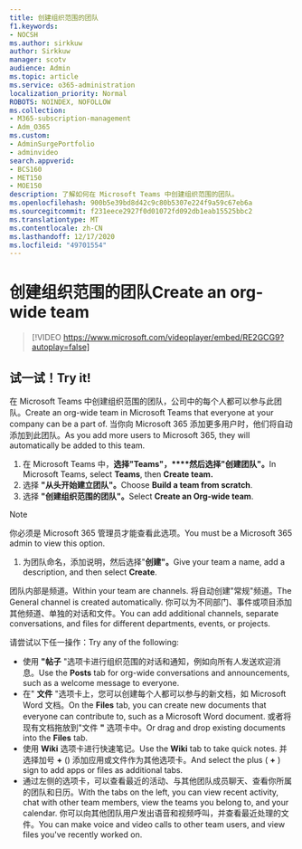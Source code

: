 ```yaml
---
title: 创建组织范围的团队
f1.keywords:
- NOCSH
ms.author: sirkkuw
author: Sirkkuw
manager: scotv
audience: Admin
ms.topic: article
ms.service: o365-administration
localization_priority: Normal
ROBOTS: NOINDEX, NOFOLLOW
ms.collection:
- M365-subscription-management
- Adm_O365
ms.custom:
- AdminSurgePortfolio
- adminvideo
search.appverid:
- BCS160
- MET150
- MOE150
description: 了解如何在 Microsoft Teams 中创建组织范围的团队。
ms.openlocfilehash: 900b5e39bd8d42c9c80b5307e224f9a59c67eb6a
ms.sourcegitcommit: f231eece2927f0d01072fd092db1eab15525bbc2
ms.translationtype: MT
ms.contentlocale: zh-CN
ms.lasthandoff: 12/17/2020
ms.locfileid: "49701554"
---
```

# <a name="create-an-org-wide-team"></a><span data-ttu-id="acd2c-103">创建组织范围的团队</span><span class="sxs-lookup"><span data-stu-id="acd2c-103">Create an org-wide team</span></span>

> [!VIDEO https://www.microsoft.com/videoplayer/embed/RE2GCG9?autoplay=false]

## <a name="try-it"></a><span data-ttu-id="acd2c-104">试一试！</span><span class="sxs-lookup"><span data-stu-id="acd2c-104">Try it!</span></span>

<span data-ttu-id="acd2c-105">在 Microsoft Teams 中创建组织范围的团队，公司中的每个人都可以参与此团队。</span><span class="sxs-lookup"><span data-stu-id="acd2c-105">Create an org-wide team in Microsoft Teams that everyone at your company can be a part of.</span></span> <span data-ttu-id="acd2c-106">当你向 Microsoft 365 添加更多用户时，他们将自动添加到此团队。</span><span class="sxs-lookup"><span data-stu-id="acd2c-106">As you add more users to Microsoft 365, they will automatically be added to this team.</span></span>

1. <span data-ttu-id="acd2c-107">在 Microsoft Teams 中，**选择"Teams"，\*\*\*\*然后选择"创建团队"。**</span><span class="sxs-lookup"><span data-stu-id="acd2c-107">In Microsoft Teams, select  **Teams**, then **Create team.**</span></span>
2. <span data-ttu-id="acd2c-108">选择 **"从头开始建立团队"。**</span><span class="sxs-lookup"><span data-stu-id="acd2c-108">Choose  **Build a team from scratch**.</span></span>
3. <span data-ttu-id="acd2c-109">选择 **"创建组织范围的团队"。**</span><span class="sxs-lookup"><span data-stu-id="acd2c-109">Select  **Create an Org-wide team**.</span></span>

> [!NOTE]
> <span data-ttu-id="acd2c-110">你必须是 Microsoft 365 管理员才能查看此选项。</span><span class="sxs-lookup"><span data-stu-id="acd2c-110">You must be a Microsoft 365 admin to view this option.</span></span>

1. <span data-ttu-id="acd2c-111">为团队命名，添加说明，然后选择"**创建"。**</span><span class="sxs-lookup"><span data-stu-id="acd2c-111">Give your team a name, add a description, and then select  **Create**.</span></span>

<span data-ttu-id="acd2c-112">团队内部是频道。</span><span class="sxs-lookup"><span data-stu-id="acd2c-112">Within your team are channels.</span></span> <span data-ttu-id="acd2c-113">将自动创建"常规"频道。</span><span class="sxs-lookup"><span data-stu-id="acd2c-113">The General channel is created automatically.</span></span> <span data-ttu-id="acd2c-114">你可以为不同部门、事件或项目添加其他频道、单独的对话和文件。</span><span class="sxs-lookup"><span data-stu-id="acd2c-114">You can add additional channels, separate conversations, and files for different departments, events, or projects.</span></span>

<span data-ttu-id="acd2c-115">请尝试以下任一操作：</span><span class="sxs-lookup"><span data-stu-id="acd2c-115">Try any of the following:</span></span>

- <span data-ttu-id="acd2c-116">使用  **"帖子** "选项卡进行组织范围的对话和通知，例如向所有人发送欢迎消息。</span><span class="sxs-lookup"><span data-stu-id="acd2c-116">Use the  **Posts** tab for org-wide conversations and announcements, such as a welcome message to everyone.</span></span>
- <span data-ttu-id="acd2c-117">在"  **文件** "选项卡上，您可以创建每个人都可以参与的新文档，如 Microsoft Word 文档。</span><span class="sxs-lookup"><span data-stu-id="acd2c-117">On the  **Files** tab, you can create new documents that everyone can contribute to, such as a Microsoft Word document.</span></span> <span data-ttu-id="acd2c-118">或者将现有文档拖放到"文件  **"** 选项卡中。</span><span class="sxs-lookup"><span data-stu-id="acd2c-118">Or drag and drop existing documents into the  **Files** tab.</span></span>
- <span data-ttu-id="acd2c-119">使用  **Wiki** 选项卡进行快速笔记。</span><span class="sxs-lookup"><span data-stu-id="acd2c-119">Use the  **Wiki** tab to take quick notes.</span></span> <span data-ttu-id="acd2c-120">并选择加号 **+** () 添加应用或文件作为其他选项卡。</span><span class="sxs-lookup"><span data-stu-id="acd2c-120">And select the plus ( **+** ) sign to add apps or files as additional tabs.</span></span>
- <span data-ttu-id="acd2c-121">通过左侧的选项卡，可以查看最近的活动、与其他团队成员聊天、查看你所属的团队和日历。</span><span class="sxs-lookup"><span data-stu-id="acd2c-121">With the tabs on the left, you can view recent activity, chat with other team members, view the teams you belong to, and your calendar.</span></span> <span data-ttu-id="acd2c-122">你可以向其他团队用户发出语音和视频呼叫，并查看最近处理的文件。</span><span class="sxs-lookup"><span data-stu-id="acd2c-122">You can make voice and video calls to other team users, and view files you've recently worked on.</span></span>